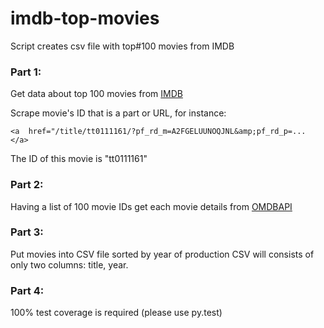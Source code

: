 # imdb-top-movies
Script creates csv file with top#100 movies from IMDB

### Part 1: 
Get data about top 100 movies from [IMDB](http://www.imdb.com/chart/top?ref=ft_250)  

Scrape movie's ID that is a part or URL, for  instance: 
```
<a  href="/title/tt0111161/?pf_rd_m=A2FGELUUNOQJNL&amp;pf_rd_p=...  </a>
```
The ID of this movie is "tt0111161"   

### Part 2: 
Having a list of 100 movie IDs get each movie details from [OMDBAPI](http://www.omdbapi.com/?i=tt0111161) 


### Part 3: 
Put movies into CSV file sorted by year of production CSV will consists of only two columns:  title, year. 

### Part 4: 
100% test coverage is required (please use py.test) 